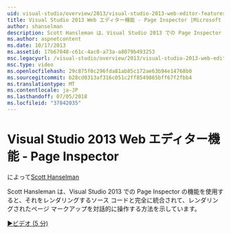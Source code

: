 ```yaml
---
uid: visual-studio/overview/2013/visual-studio-2013-web-editor-features-page-inspector
title: Visual Studio 2013 Web エディター機能 - Page Inspector |Microsoft Docs
author: shanselman
description: Scott Hansleman は、Visual Studio 2013 での Page Inspector の機能を使用すると、レンダリングされたページのマークアップを完全に統合された w を対話的に操作する方法を示しています.
ms.author: aspnetcontent
ms.date: 10/17/2013
ms.assetid: 17b67048-c61c-4ac0-a73a-a8079b493253
msc.legacyurl: /visual-studio/overview/2013/visual-studio-2013-web-editor-features-page-inspector
msc.type: video
ms.openlocfilehash: 29c875f0c296fda81ab85c172ae63b94e14768b0
ms.sourcegitcommit: b28cd0313af316c051c2ff8549865bff67f2fbb4
ms.translationtype: MT
ms.contentlocale: ja-JP
ms.lasthandoff: 07/05/2018
ms.locfileid: "37842035"
---
```

<a name="visual-studio-2013-web-editor-features---page-inspector"></a>Visual Studio 2013 Web エディター機能 - Page Inspector
====================
によって[Scott Hanselman](https://github.com/shanselman)

Scott Hansleman は、Visual Studio 2013 での Page Inspector の機能を使用すると、それをレンダリングするソース コードと完全に統合されて、レンダリングされたページ マークアップを対話的に操作する方法を示しています。

[&#9654;ビデオ (5 分)](https://channel9.msdn.com/Blogs/ASP-NET-Site-Videos/visual-studio-2013-web-editor-features-page-inspector)
